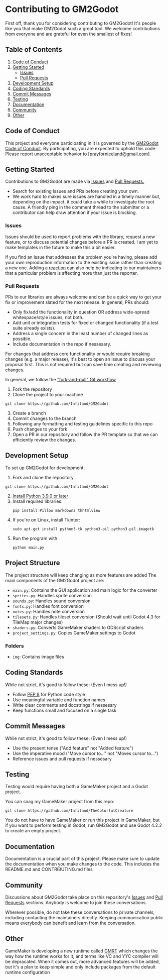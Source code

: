 # Contributing to GM2Godot

First off, thank you for considering contributing to GM2Godot! It's people like you that make GM2Godot such a great tool. We welcome contributions from everyone and are grateful for even the smallest of fixes!

## Table of Contents
1. [Code of Conduct](#code-of-conduct)
2. [Getting Started](#getting-started)
   - [Issues](#issues)
   - [Pull Requests](#pull-requests)
3. [Development Setup](#development-setup)
4. [Coding Standards](#coding-standards)
5. [Commit Messages](#commit-messages)
6. [Testing](#testing)
7. [Documentation](#documentation)
8. [Community](#community)
9. [Other](#other)

## Code of Conduct

This project and everyone participating in it is governed by the [GM2Godot Code of Conduct](CODE_OF_CONDUCT.md). By participating, you are expected to uphold this code. Please report unacceptable behavior to [prayforniceland@gmail.com].

## Getting Started

Contributions to GM2Godot are made via [Issues](https://github.com/Infiland/GM2Godot/issues) and [Pull Requests.](https://github.com/Infiland/GM2Godot/pulls)

- Search for existing Issues and PRs before creating your own.
- We work hard to makes sure issues are handled in a timely manner but, depending on the impact, it could take a while to investigate the root cause. A friendly ping in the comment thread to the submitter or a contributor can help draw attention if your issue is blocking.

### Issues

Issues should be used to report problems with the library, request a new feature, or to discuss potential changes before a PR is created. I am yet to make templates in the future to make this a bit easier.

If you find an Issue that addresses the problem you're having, please add your own reproduction information to the existing issue rather than creating a new one. Adding a [reaction](https://github.blog/2016-03-10-add-reactions-to-pull-requests-issues-and-comments/) can also help be indicating to our maintainers that a particular problem is affecting more than just the reporter.

### Pull Requests

PRs to our libraries are always welcome and can be a quick way to get your fix or improvement slated for the next release. In general, PRs should:

- Only fix/add the functionality in question OR address wide-spread whitespace/style issues, not both.
- Add unit or integration tests for fixed or changed functionality (if a test suite already exists).
- Address a single concern in the least number of changed lines as possible.
- Include documentation in the repo if nessesary.

For changes that address core functionality or would require breaking changes (e.g. a major release), it's best to open an Issue to discuss your proposal first. This is not required but can save time creating and reviewing changes.

In general, we follow the ["fork-and-pull" Git workflow](https://github.com/susam/gitpr)

1. Fork the repository
2. Clone the project to your machine

```
git clone https://github.com/Infiland/GM2Godot
```

3. Create a branch
4. Commit changes to the branch
5. Following any formatting and testing guidelines specific to this repo
6. Push changes to your fork
7. Open a PR in our repository and follow the PR template so that we can efficiently review the changes.

## Development Setup

To set up GM2Godot for development:

1. Fork and clone the repository
```
git clone https://github.com/Infiland/GM2Godot
```
2. [Install Python 3.9.0 or later](https://www.python.org/downloads/)
3. Install required libraries:
   ```
   pip install Pillow markdown2 tkhtmlview
   ```
4. If you're on Linux, install Tkinter:
   ```
   sudo apt-get install python3-tk python3-pil python3-pil.imagetk
   ```
5. Run the program with:
   ```
   python main.py
   ```

## Project Structure

The project structure will keep changing as more features are added
The main components of the GM2Godot project are:

- `main.py`: Contains the GUI application and main logic for the converter
- `sprites.py`: Handles sprite conversion
- `sounds.py`: Handles sound conversion
- `fonts.py`: Handles font conversion
- `notes.py`: Handles note conversion
- `tilesets.py`: Handles tileset conversion (Should wait until Godot 4.3 for TileMap major changes)
- `shaders.py`: Converts GameMaker shaders to GDScript shaders
- `project_settings.py`: Copies GameMaker settings to Godot

### Folders
- `img`: Contains image files

## Coding Standards

While not strict, it's good to follow these: (Even I mess up!)

- Follow [PEP 8](https://www.python.org/dev/peps/pep-0008/) for Python code style
- Use meaningful variable and function names
- Write clear comments and docstrings if nessesary
- Keep functions small and focused on a single task

## Commit Messages

While not strict, it's good to follow these: (Even I mess up!)

- Use the present tense ("Add feature" not "Added feature")
- Use the imperative mood ("Move cursor to..." not "Moves cursor to...")
- Reference issues and pull requests if nessesary

## Testing

Testing would require having both a GameMaker project and a Godot project.

You can snag my GameMaker project from this repo:
```
git clone https://github.com/Infiland/TheColorfulCreature
```
You do not have to have GameMaker or run this project in GameMaker, but if you want to perform testing in Godot, run GM2Godot and use Godot 4.2.2 to create an empty project.

## Documentation

Documentation is a crucial part of this project. Please make sure to update the documentation when you make changes to the code.
This includes the README.md and CONTRIBUTING.md files

## Community

Discussions about GM2Godot take place on this repository's [Issues](https://github.com/Infiland/GM2Godot/issues) and [Pull Requests](https://github.com/Infiland/GM2Godot/pulls) sections. Anybody is welcome to join these conversations.

Wherever possible, do not take these conversations to private channels, including contacting the maintainers directly. Keeping communication public means everybody can benefit and learn from the conversation.

## Other

GameMaker is developing a new runtime called [GMRT](https://github.com/YoYoGames/GMRT-Beta/blob/main/docs/introduction/GMRT-beta-intro-and-setup-instructions.md) which changes the way how the runtime works for it, and terms like VC and YYC compiler will be depracated.
When it comes out, more advanced features will be added, but it's a plan to keep simple and only include packages from the default runtime configuration